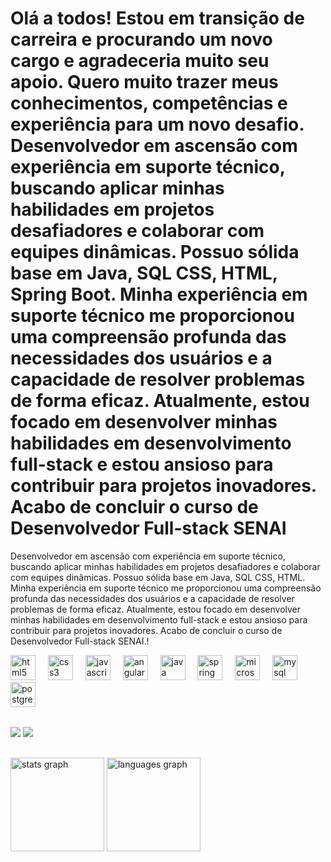 # Olá a todos! Estou em transição de carreira e procurando um novo cargo e agradeceria muito seu apoio. Quero muito trazer meus conhecimentos, competências e experiência para um novo desafio. Desenvolvedor em ascensão com experiência em suporte técnico, buscando aplicar minhas habilidades em projetos desafiadores e colaborar com equipes dinâmicas. Possuo sólida base em Java, SQL CSS, HTML, Spring Boot. Minha experiência em suporte técnico me proporcionou uma compreensão profunda das necessidades dos usuários e a capacidade de resolver problemas de forma eficaz. Atualmente, estou focado em desenvolver minhas habilidades em desenvolvimento full-stack e estou ansioso para contribuir para projetos inovadores. Acabo de concluir o curso de Desenvolvedor Full-stack SENAI

Desenvolvedor em ascensão com experiência em suporte técnico, buscando aplicar minhas habilidades em projetos desafiadores e colaborar com equipes dinâmicas. Possuo sólida base em Java, SQL CSS, HTML. Minha experiência em suporte técnico me proporcionou uma compreensão profunda das necessidades dos usuários e a capacidade de resolver problemas de forma eficaz. Atualmente, estou focado em desenvolver minhas habilidades em desenvolvimento full-stack e estou ansioso para contribuir para projetos inovadores.
Acabo de concluir o curso de Desenvolvedor Full-stack SENAI.!

<div align="left">
  <img src="https://cdn.jsdelivr.net/gh/devicons/devicon/icons/html5/html5-original.svg" height="40" alt="html5 logo"  />
  <img width="12" />
  <img src="https://cdn.jsdelivr.net/gh/devicons/devicon/icons/css3/css3-original.svg" height="40" alt="css3 logo"  />
  <img width="12" />
  <img src="https://cdn.jsdelivr.net/gh/devicons/devicon/icons/javascript/javascript-original.svg" height="40" alt="javascript logo"  />
  <img width="12" />
  <img src="https://cdn.jsdelivr.net/gh/devicons/devicon/icons/angularjs/angularjs-original.svg" height="40" alt="angularjs logo"  />
  <img width="12" />
  <img src="https://cdn.jsdelivr.net/gh/devicons/devicon/icons/java/java-original.svg" height="40" alt="java logo"  />
  <img width="12" />
  <img src="https://cdn.jsdelivr.net/gh/devicons/devicon/icons/spring/spring-original.svg" height="40" alt="spring logo"  />
  <img width="12" />
  <img src="https://cdn.jsdelivr.net/gh/devicons/devicon/icons/microsoftsqlserver/microsoftsqlserver-plain.svg" height="40" alt="microsoftsqlserver logo"  />
  <img width="12" />
  <img src="https://cdn.jsdelivr.net/gh/devicons/devicon/icons/mysql/mysql-original.svg" height="40" alt="mysql logo"  />
  <img width="12" />
  <img src="https://cdn.jsdelivr.net/gh/devicons/devicon/icons/postgresql/postgresql-original.svg" height="40" alt="postgresql logo"  />
  <img width="12" />
</div>

##
 
<div> 
  <a href = "mailto:joseluiz.smarques@gmail.com"><img src="https://img.shields.io/badge/-Gmail-%23333?style=for-the-badge&logo=gmail&logoColor=white" target="_blank"></a>
  <a href="https://www.linkedin.com/in/joseluizs" target="_blank"><img src="https://img.shields.io/badge/-LinkedIn-%230077B5?style=for-the-badge&logo=linkedin&logoColor=white" target="_blank"></a> 
</div>

##

<div>
  <img src="https://github-readme-stats.vercel.app/api?username=joseluizs&hide_title=false&hide_rank=false&show_icons=true&include_all_commits=true&count_private=true&disable_animations=false&theme=dracula&locale=en&hide_border=false&order=1" height="150" alt="stats graph"  />
  <img src="https://github-readme-stats.vercel.app/api/top-langs?username=joseluizs&locale=en&hide_title=false&layout=compact&card_width=320&langs_count=5&theme=dracula&hide_border=false&order=2" height="150" alt="languages graph"  />
</div>

###

